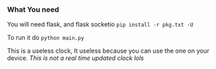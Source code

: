 ### What You need
You will need flask, and flask socketio
```pip install -r pkg.txt -U```


To run it do ```python main.py```


This is a useless clock, It useless because you can use the one on your device.
*This is not a real time updated clock lols*
